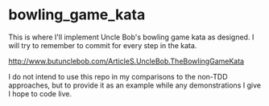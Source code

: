 # bowling_game_kata
This is where I'll implement Uncle Bob's bowling game kata as designed. I will try to remember to commit for every step in the kata.

http://www.butunclebob.com/ArticleS.UncleBob.TheBowlingGameKata

I do not intend to use this repo in my comparisons to the non-TDD approaches, but to provide it as an example while any demonstrations I give I hope to code live.
